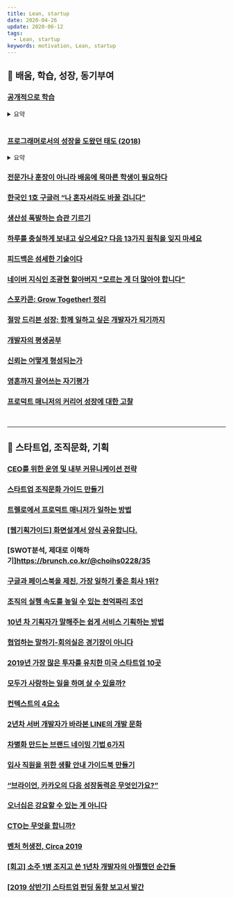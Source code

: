 ```yaml
---
title: Lean, startup
date: 2020-04-26
update: 2020-06-12
tags:
  - Lean, startup
keywords: motivation, Lean, startup
---
```


## 📄 배움, 학습, 성장, 동기부여

### [공개적으로 학습](https://velog.io/@kwanwooi/%EA%B3%B5%EA%B0%9C%EC%A0%81%EC%9C%BC%EB%A1%9C-%ED%95%99%EC%8A%B5%ED%95%98%EB%9D%BC?fbclid=IwAR1iNtOvdnoPWMOJ_H-0z6Z4X03CuRujN2P94kvCgzWmf77OftwrF8GfMOM)
<details><summary> 요약 </summary>

가장 빠르게 배우는 방법

- 코딩에 관한 좋은 영상을 보고 강사나 발표자에게 연락해서
  감사를 전하고, 궁금한 것을 물어보세요.
- 사용하는 오픈 소스 라이브러리에 PR을 날려보세요.
- 아무도 사용하지 않을지도 모르지만, 라이브러리를 만들어 보세요.
- 좋아하는 것들을 백지 상태에서 따라 만들어보고 어떻게 작동하는지 살펴보세요.
- 워크샵에서 강의를 해보세요.
- 컨퍼런스에서 학습한 것들을 요약해보세요

</details>

<br/>

### [프로그래머로서의 성장을 도왔던 태도 (2018)](https://ahnheejong.name/articles/becoming-better-programmer/?fbclid=IwAR0snO3_C3UBRIpCuHTLMvbVlLDE4Z5MTtSAWUkaaALdZEEo1hOpOPT-SCI)
<details><summary> 요약 </summary>

- 자동화할 수 있는 검증의 책무를 사람이 아닌 기계에게 맡기는 것 또한 도움이 된다.
  사람이 ‘이 풀 리퀘스트는 기존의 기능을 깨먹지 않았습니다’고 말하는 것을 믿는 대신,
  자동화된 회귀 테스트가 검증하게 한다. 

  문서에 적힌 ‘이 함수를 이런 파라미터를 받습니다’라는 정보를 믿기보다는 정말 그러한지,
  혹 잘못 사용하고 있는 곳은 없는지 타입 체커가 자동으로 검사하게 만들면 더 안심할 수 있다.

- 원해서든 원치 않아서든 코드 리뷰를 받을 상황에 놓였다면,
  코드에 대한 비판은 사람에 대한 비판이 아니라는 점을 유념해야 한다.
  리뷰어에게 존중과 감사를 표하는 것을 잊지 말자.

- 학습에 있어 병목은 나의 시간, 에너지, 이해력이지 외부 정보량이 아니다.
  따라서 더 많은 소스 확보가 아니라 큐레이션에 집중해야 한다.

-  받기만 하는 입장에서 주기도 하는 입장으로 가기 위해 넘어야 할 문턱은 생각보다 높지 않다.
</details>

### [전문가나 훈장이 아니라 배움에 목마른 학생이 필요하다](https://brunch.co.kr/@jsyqa/43)

### [한국인 1호 구글러 “나 혼자서라도 바꿀 겁니다”](https://news.naver.com/main/read.nhn?mode=LSD&mid=sec&sid1=102&oid=008&aid=0003305230)

### [생산성 폭발하는 습관 기르기](https://brunch.co.kr/@sower/18)

### [하루를 충실하게 보내고 싶으세요? 다음 13가지 원칙을 잊지 마세요](https://ppss.kr/archives/177654)

### [피드백은 섬세한 기술이다](https://ppss.kr/archives/169177)

### [네이버 지식인 조광현 할아버지 "모르는 게 더 많아야 합니다"](https://news.sbs.co.kr/news/endPage.do?news_id=N1004982608)

### [스포카콘: Grow Together! 정리](https://brunch.co.kr/@superkimbob/67)

### [절망 드리븐 성장: 함께 일하고 싶은 개발자가 되기까지](https://speakerdeck.com/soyoung210/jeolmang-deuribeun-seongjang-hamgge-ilhago-sipeun-gaebaljaga-doegiggaji)

### [개발자의 평생공부](https://m.zdnet.co.kr/column_view.asp?artice_id=20170616090644&fbclid=IwAR28v37grH4dG6nQN2TdIL0gruafGhcKLmGWN7LWiCNF3O0PGwcxlDj8l1w#_enliple)

### [신뢰는 어떻게 형성되는가](https://brunch.co.kr/@hyungsukkim/107)

### [영혼까지 끌어쓰는 자기평가](https://speakerdeck.com/minieetea/yeonghonggaji-ggeuleosseuneun-jagipyeongga-isanghanmoim-99con)

### [프로덕트 매니저의 커리어 성장에 대한 고찰](https://brunch.co.kr/@fromjayden/10)

<br/>
<hr>


## 📄 스타트업, 조직문화, 기획

### [CEO를 위한 운영 및 내부 커뮤니케이션 전략](https://news.hada.io/topic?id=1156)

### [스타트업 조직문화 가이드 만들기](https://brunch.co.kr/@zorbayoun/12)

### [트렐로에서 프로덕트 매니저가 일하는 방법](http://bridge.500startups.co.kr/%ED%8A%B8%EB%A0%90%EB%A1%9C%EC%97%90%EC%84%9C-%ED%94%84%EB%A1%9C%EB%8D%95%ED%8A%B8-%EB%A7%A4%EB%8B%88%EC%A0%80%EA%B0%80-%EC%9D%BC%ED%95%98%EB%8A%94-%EB%B0%A9%EB%B2%95/)

### [[웹기획가이드] 화면설계서 양식 공유합니다.](https://www.yamestyle.com/431)

### [SWOT분석, 제대로 이해하기]https://brunch.co.kr/@choihs0228/35

### [구글과 페이스북을 제친, 가장 일하기 좋은 회사 1위?](https://www.hellodigital.kr/blog/best_working_condition_company/?utm_content=108948877)

### [조직의 실행 속도를 높일 수 있는 천억짜리 조언](http://www.ingray.net/2019/12/17/a-billion-dollar-advice-to-speed-up-your-team/)

### [10년 차 기획자가 말해주는 쉽게 서비스 기획하는 방법](http://blog.naver.com/teamdable/221186779285)

### [협업하는 말하기-회의실은 경기장이 아니다](http://blog.jandi.com/ko/2019/12/06/mail-hyuk/)

### [2019년 가장 많은 투자를 유치한 미국 스타트업 10곳](https://techneedle.com/archives/38428)

### [모두가 사랑하는 일을 하며 살 수 있을까?](https://brunch.co.kr/@pedaling/30)

### [컨텍스트의 4요소](https://ppss.kr/archives/42027?fbclid=IwAR0yTsllOnAu47Qp-uS-WGzcxYGui9SR2XIffsEWrXaeN7MdNmMQbptdKiM)

### [2년차 서버 개발자가 바라본 LINE의 개발 문화](https://engineering.linecorp.com/ko/blog/new-server-developer-at-line/)

### [차별화 만드는 브랜드 네이밍 기법 6가지](https://brancosblog.co.kr/55)

### [입사 직원을 위한 생활 안내 가이드북 만들기](https://brunch.co.kr/@pedaling/22)

### [“브라이언, 카카오의 다음 성장동력은 무엇인가요?”](https://brunch.co.kr/@andkakao/135)

### [오너십은 강요할 수 있는 게 아니다](https://ppss.kr/archives/206300)

### [CTO는 무엇을 합니까?](https://brunch.co.kr/@jowlee/87)

### [벤처 허생전, Circa 2019](https://liveandventure.com/2019/12/08/venturehuh/)

### [[회고] 소주 1병 조지고 쓴 1년차 개발자의 아찔했던 순간들](https://jay-ji.tistory.com/42)

### [[2019 상반기] 스타트업 펀딩 동향 보고서 발간](https://www.wadiz.kr/web/wcast/detail/6802)





